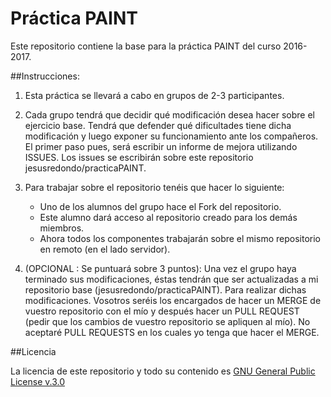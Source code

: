 Práctica PAINT
=========================

Este repositorio contiene la base para la práctica PAINT del curso 2016-2017.

##Instrucciones:

1. Esta práctica se llevará a cabo en grupos de 2-3 participantes.

2. Cada grupo tendrá que decidir qué modificación desea hacer sobre el ejercicio base. Tendrá que defender qué dificultades tiene dicha modificación y luego exponer su funcionamiento ante los compañeros. El primer paso pues, será escribir un informe de mejora utilizando ISSUES. Los issues se escribirán sobre este repositorio jesusredondo/practicaPAINT.

3. Para trabajar sobre el repositorio tenéis que hacer lo siguiente:
	* Uno de los alumnos del grupo hace el Fork del repositorio.
	* Este alumno dará acceso al repositorio creado para los demás miembros.
	* Ahora todos los componentes trabajarán sobre el mismo repositorio en remoto (en el lado servidor).

4. (OPCIONAL : Se puntuará sobre 3 puntos): Una vez el grupo haya terminado sus modificaciones, éstas tendrán que ser actualizadas a mi repositorio base (jesusredondo/practicaPAINT). Para realizar dichas modificaciones. Vosotros seréis los encargados de hacer un MERGE de vuestro repositorio con el mío y después hacer un PULL REQUEST (pedir que los cambios de vuestro repositorio se apliquen al mío).
No aceptaré PULL REQUESTS en los cuales yo tenga que hacer el MERGE.


##Licencia

La licencia de este repositorio y todo su contenido es [GNU General Public License v.3.0](https://es.wikipedia.org/wiki/Licencia_p%C3%BAblica_general_de_GNU) 
